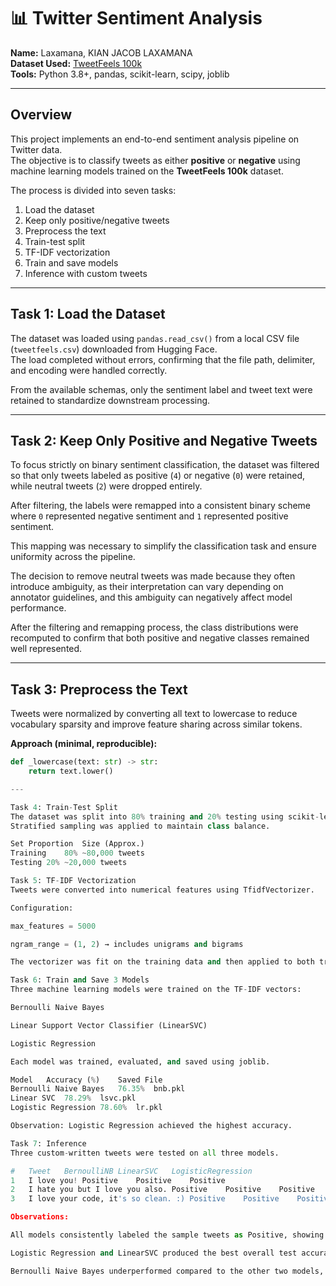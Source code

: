 # 📊 Twitter Sentiment Analysis

**Name:** Laxamana, KIAN JACOB LAXAMANA  
**Dataset Used:** [TweetFeels 100k](https://huggingface.co/datasets/mnemoraorg/tweetfeels-100k)  
**Tools:** Python 3.8+, pandas, scikit-learn, scipy, joblib  

---

## Overview

This project implements an end-to-end sentiment analysis pipeline on Twitter data.  
The objective is to classify tweets as either **positive** or **negative** using machine learning models trained on the **TweetFeels 100k** dataset.  

The process is divided into seven tasks:  
1. Load the dataset  
2. Keep only positive/negative tweets  
3. Preprocess the text  
4. Train-test split  
5. TF-IDF vectorization  
6. Train and save models  
7. Inference with custom tweets  

---

## Task 1: Load the Dataset

The dataset was loaded using `pandas.read_csv()` from a local CSV file (`tweetfeels.csv`) downloaded from Hugging Face.  
The load completed without errors, confirming that the file path, delimiter, and encoding were handled correctly.  

From the available schemas, only the sentiment label and tweet text were retained to standardize downstream processing.

---

## Task 2: Keep Only Positive and Negative Tweets

To focus strictly on binary sentiment classification, the dataset was filtered so that only tweets labeled as positive (`4`) or negative (`0`) were retained, while neutral tweets (`2`) were dropped entirely.  

After filtering, the labels were remapped into a consistent binary scheme where `0` represented negative sentiment and `1` represented positive sentiment.  

This mapping was necessary to simplify the classification task and ensure uniformity across the pipeline.  

The decision to remove neutral tweets was made because they often introduce ambiguity, as their interpretation can vary depending on annotator guidelines, and this ambiguity can negatively affect model performance.  

After the filtering and remapping process, the class distributions were recomputed to confirm that both positive and negative classes remained well represented. 

---

## Task 3: Preprocess the Text

Tweets were normalized by converting all text to lowercase to reduce vocabulary sparsity and improve feature sharing across similar tokens.

**Approach (minimal, reproducible):**
```python
def _lowercase(text: str) -> str:
    return text.lower()

---

Task 4: Train-Test Split
The dataset was split into 80% training and 20% testing using scikit-learn’s train_test_split().
Stratified sampling was applied to maintain class balance.

Set	Proportion	Size (Approx.)
Training	80%	~80,000 tweets
Testing	20%	~20,000 tweets

Task 5: TF-IDF Vectorization
Tweets were converted into numerical features using TfidfVectorizer.

Configuration:

max_features = 5000

ngram_range = (1, 2) → includes unigrams and bigrams

The vectorizer was fit on the training data and then applied to both training and test sets.

Task 6: Train and Save 3 Models
Three machine learning models were trained on the TF-IDF vectors:

Bernoulli Naive Bayes

Linear Support Vector Classifier (LinearSVC)

Logistic Regression

Each model was trained, evaluated, and saved using joblib.

Model	Accuracy (%)	Saved File
Bernoulli Naive Bayes	76.35%	bnb.pkl
Linear SVC	78.29%	lsvc.pkl
Logistic Regression	78.60%	lr.pkl

Observation: Logistic Regression achieved the highest accuracy.

Task 7: Inference
Three custom-written tweets were tested on all three models.

#	Tweet	BernoulliNB	LinearSVC	LogisticRegression
1	I love you!	Positive	Positive	Positive
2	I hate you but I love you also.	Positive	Positive	Positive
3	I love your code, it's so clean. :)	Positive	Positive	Positive

Observations:

All models consistently labeled the sample tweets as Positive, showing agreement in inference.

Logistic Regression and LinearSVC produced the best overall test accuracy in evaluation, with Logistic Regression slightly leading.

Bernoulli Naive Bayes underperformed compared to the other two models, but still achieved a respectable baseline performance above 76%.
